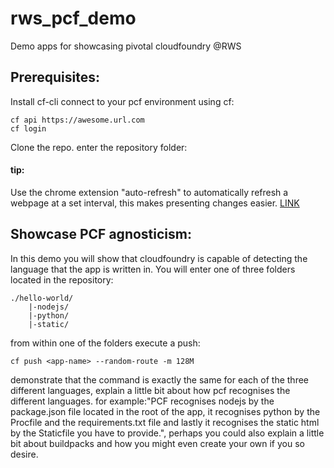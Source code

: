 # rws_pcf_demo
Demo apps for showcasing pivotal cloudfoundry @RWS

## Prerequisites:
Install cf-cli
connect to your pcf environment using cf:
```
cf api https://awesome.url.com
cf login
```
Clone the repo.
enter the repository folder:

#### tip:
Use the chrome extension "auto-refresh" to automatically refresh a webpage at a set interval, this makes presenting changes easier.
[LINK](https://chrome.google.com/webstore/detail/auto-refresh/ifooldnmmcmlbdennkpdnlnbgbmfalko)

## Showcase PCF agnosticism:
In this demo you will show that cloudfoundry is capable of detecting the language that the app is written in.
You will enter one of three folders located in the repository:
```
./hello-world/
    |-nodejs/
    |-python/
    |-static/
```
from within one of the folders execute a push:
```
cf push <app-name> --random-route -m 128M
```
demonstrate that the command is exactly the same for each of the three different languages, explain a little bit about how pcf recognises the different languages.
for example:"PCF recognises nodejs by the package.json file located in the root of the app, it recognises python by the Procfile and the requirements.txt file and lastly it recognises the static html by the Staticfile you have to provide.", perhaps you could also explain a little bit about buildpacks and how you might even create your own if you so desire.
